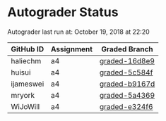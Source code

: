 # Autograder Status
Autograder last run at: October 19, 2018 at 22:20

| GitHub ID | Assignment | Graded Branch |
|-----------|------------|---------------|
| haliechm | a4 | [graded-16d8e9](https://github.com/Fall2018COMP401-001/a4-haliechm/tree/graded-16d8e9) | 
| huisui | a4 | [graded-5c584f](https://github.com/Fall2018COMP401-001/a4-huisui/tree/graded-5c584f) | 
| ijameswei | a4 | [graded-b9167d](https://github.com/Fall2018COMP401-001/a4-ijameswei/tree/graded-b9167d) | 
| mryork | a4 | [graded-5a4369](https://github.com/Fall2018COMP401-001/a4-mryork/tree/graded-5a4369) | 
| WiJoWill | a4 | [graded-e324f6](https://github.com/Fall2018COMP401-001/a4-WiJoWill/tree/graded-e324f6) | 

